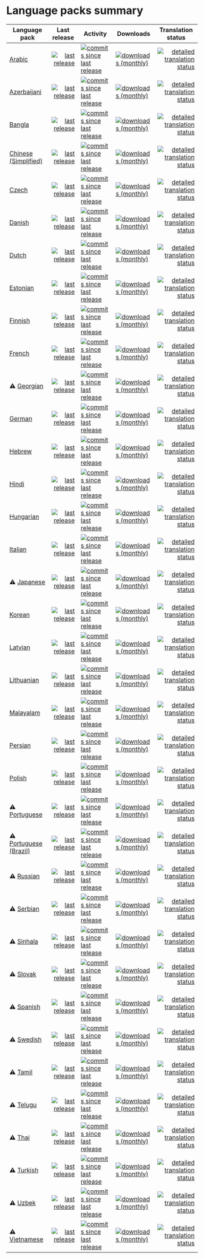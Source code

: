 # Language packs summary


<table>
<thead>
	<tr>
		<th>Language pack</th>
		<th>Last release</th>
		<th>Activity</th>
		<th>Downloads</th>
		<th>Translation status</th>
	</tr>
</thead>
<tbody>
	<tr>
		<td><a href="https://github.com/flarum-lang/arabic">Arabic</a></td>
		<td align="right">
			<a href="https://github.com/flarum-lang/arabic/tags">
				<img src="https://img.shields.io/github/release-date/flarum-lang/arabic" alt="last release" />
			</a>
		</td>
		<td>
			<a href="https://github.com/flarum-lang/arabic/commits">
				<img src="https://img.shields.io/github/commits-since/flarum-lang/arabic/latest" alt="commits since last release" />
			</a>
		</td>
		<td>
			<a href="https://packagist.org/packages/flarum-lang/arabic/stats">
				<img src="https://img.shields.io/packagist/dm/flarum-lang/arabic" alt="downloads (monthly)" />
			</a>
		</td>
		<td align="right">
			<a href="https://rob006-software.github.io/flarum-translations/status/ar.html" title="Click to see detailed translation status for each extension">
				<img src="https://weblate.rob006.net/widgets/flarum/ar/svg-badge.svg" alt="detailed translation status" />
			</a>
		</td>
	</tr>
	<tr>
		<td><a href="https://github.com/flarum-lang/azerbaijani">Azerbaijani</a></td>
		<td align="right">
			<a href="https://github.com/flarum-lang/azerbaijani/tags">
				<img src="https://img.shields.io/github/release-date/flarum-lang/azerbaijani" alt="last release" />
			</a>
		</td>
		<td>
			<a href="https://github.com/flarum-lang/azerbaijani/commits">
				<img src="https://img.shields.io/github/commits-since/flarum-lang/azerbaijani/latest" alt="commits since last release" />
			</a>
		</td>
		<td>
			<a href="https://packagist.org/packages/flarum-lang/azerbaijani/stats">
				<img src="https://img.shields.io/packagist/dm/flarum-lang/azerbaijani" alt="downloads (monthly)" />
			</a>
		</td>
		<td align="right">
			<a href="https://rob006-software.github.io/flarum-translations/status/az.html" title="Click to see detailed translation status for each extension">
				<img src="https://weblate.rob006.net/widgets/flarum/az/svg-badge.svg" alt="detailed translation status" />
			</a>
		</td>
	</tr>
	<tr>
		<td><a href="https://github.com/flarum-lang/bengali">Bangla</a></td>
		<td align="right">
			<a href="https://github.com/flarum-lang/bengali/tags">
				<img src="https://img.shields.io/github/release-date/flarum-lang/bengali" alt="last release" />
			</a>
		</td>
		<td>
			<a href="https://github.com/flarum-lang/bengali/commits">
				<img src="https://img.shields.io/github/commits-since/flarum-lang/bengali/latest" alt="commits since last release" />
			</a>
		</td>
		<td>
			<a href="https://packagist.org/packages/flarum-lang/bengali/stats">
				<img src="https://img.shields.io/packagist/dm/flarum-lang/bengali" alt="downloads (monthly)" />
			</a>
		</td>
		<td align="right">
			<a href="https://rob006-software.github.io/flarum-translations/status/bn.html" title="Click to see detailed translation status for each extension">
				<img src="https://weblate.rob006.net/widgets/flarum/bn/svg-badge.svg" alt="detailed translation status" />
			</a>
		</td>
	</tr>
	<tr>
		<td><a href="https://github.com/flarum-lang/chinese-simplified">Chinese (Simplified)</a></td>
		<td align="right">
			<a href="https://github.com/flarum-lang/chinese-simplified/tags">
				<img src="https://img.shields.io/github/release-date/flarum-lang/chinese-simplified" alt="last release" />
			</a>
		</td>
		<td>
			<a href="https://github.com/flarum-lang/chinese-simplified/commits">
				<img src="https://img.shields.io/github/commits-since/flarum-lang/chinese-simplified/latest" alt="commits since last release" />
			</a>
		</td>
		<td>
			<a href="https://packagist.org/packages/flarum-lang/chinese-simplified/stats">
				<img src="https://img.shields.io/packagist/dm/flarum-lang/chinese-simplified" alt="downloads (monthly)" />
			</a>
		</td>
		<td align="right">
			<a href="https://rob006-software.github.io/flarum-translations/status/zh_Hans.html" title="Click to see detailed translation status for each extension">
				<img src="https://weblate.rob006.net/widgets/flarum/zh_Hans/svg-badge.svg" alt="detailed translation status" />
			</a>
		</td>
	</tr>
	<tr>
		<td><a href="https://github.com/madnest/flarum-lang-czech">Czech</a></td>
		<td align="right">
			<a href="https://github.com/madnest/flarum-lang-czech/tags">
				<img src="https://img.shields.io/github/release-date/madnest/flarum-lang-czech" alt="last release" />
			</a>
		</td>
		<td>
			<a href="https://github.com/madnest/flarum-lang-czech/commits">
				<img src="https://img.shields.io/github/commits-since/madnest/flarum-lang-czech/latest" alt="commits since last release" />
			</a>
		</td>
		<td>
			<a href="https://packagist.org/packages/madnest/flarum-lang-czech/stats">
				<img src="https://img.shields.io/packagist/dm/madnest/flarum-lang-czech" alt="downloads (monthly)" />
			</a>
		</td>
		<td align="right">
			<a href="https://rob006-software.github.io/flarum-translations/status/cs.html" title="Click to see detailed translation status for each extension">
				<img src="https://weblate.rob006.net/widgets/flarum/cs/svg-badge.svg" alt="detailed translation status" />
			</a>
		</td>
	</tr>
	<tr>
		<td><a href="https://github.com/flarum-lang/danish">Danish</a></td>
		<td align="right">
			<a href="https://github.com/flarum-lang/danish/tags">
				<img src="https://img.shields.io/github/release-date/flarum-lang/danish" alt="last release" />
			</a>
		</td>
		<td>
			<a href="https://github.com/flarum-lang/danish/commits">
				<img src="https://img.shields.io/github/commits-since/flarum-lang/danish/latest" alt="commits since last release" />
			</a>
		</td>
		<td>
			<a href="https://packagist.org/packages/flarum-lang/danish/stats">
				<img src="https://img.shields.io/packagist/dm/flarum-lang/danish" alt="downloads (monthly)" />
			</a>
		</td>
		<td align="right">
			<a href="https://rob006-software.github.io/flarum-translations/status/da.html" title="Click to see detailed translation status for each extension">
				<img src="https://weblate.rob006.net/widgets/flarum/da/svg-badge.svg" alt="detailed translation status" />
			</a>
		</td>
	</tr>
	<tr>
		<td><a href="https://github.com/flarum-lang/dutch">Dutch</a></td>
		<td align="right">
			<a href="https://github.com/flarum-lang/dutch/tags">
				<img src="https://img.shields.io/github/release-date/flarum-lang/dutch" alt="last release" />
			</a>
		</td>
		<td>
			<a href="https://github.com/flarum-lang/dutch/commits">
				<img src="https://img.shields.io/github/commits-since/flarum-lang/dutch/latest" alt="commits since last release" />
			</a>
		</td>
		<td>
			<a href="https://packagist.org/packages/flarum-lang/dutch/stats">
				<img src="https://img.shields.io/packagist/dm/flarum-lang/dutch" alt="downloads (monthly)" />
			</a>
		</td>
		<td align="right">
			<a href="https://rob006-software.github.io/flarum-translations/status/nl.html" title="Click to see detailed translation status for each extension">
				<img src="https://weblate.rob006.net/widgets/flarum/nl/svg-badge.svg" alt="detailed translation status" />
			</a>
		</td>
	</tr>
	<tr>
		<td><a href="https://github.com/aprold/flarum-lang-estonian">Estonian</a></td>
		<td align="right">
			<a href="https://github.com/aprold/flarum-lang-estonian/tags">
				<img src="https://img.shields.io/github/release-date/aprold/flarum-lang-estonian" alt="last release" />
			</a>
		</td>
		<td>
			<a href="https://github.com/aprold/flarum-lang-estonian/commits">
				<img src="https://img.shields.io/github/commits-since/aprold/flarum-lang-estonian/latest" alt="commits since last release" />
			</a>
		</td>
		<td>
			<a href="https://packagist.org/packages/aprold/flarum-lang-estonian/stats">
				<img src="https://img.shields.io/packagist/dm/aprold/flarum-lang-estonian" alt="downloads (monthly)" />
			</a>
		</td>
		<td align="right">
			<a href="https://rob006-software.github.io/flarum-translations/status/et.html" title="Click to see detailed translation status for each extension">
				<img src="https://weblate.rob006.net/widgets/flarum/et/svg-badge.svg" alt="detailed translation status" />
			</a>
		</td>
	</tr>
	<tr>
		<td><a href="https://github.com/flarum-lang/finnish">Finnish</a></td>
		<td align="right">
			<a href="https://github.com/flarum-lang/finnish/tags">
				<img src="https://img.shields.io/github/release-date/flarum-lang/finnish" alt="last release" />
			</a>
		</td>
		<td>
			<a href="https://github.com/flarum-lang/finnish/commits">
				<img src="https://img.shields.io/github/commits-since/flarum-lang/finnish/latest" alt="commits since last release" />
			</a>
		</td>
		<td>
			<a href="https://packagist.org/packages/flarum-lang/finnish/stats">
				<img src="https://img.shields.io/packagist/dm/flarum-lang/finnish" alt="downloads (monthly)" />
			</a>
		</td>
		<td align="right">
			<a href="https://rob006-software.github.io/flarum-translations/status/fi.html" title="Click to see detailed translation status for each extension">
				<img src="https://weblate.rob006.net/widgets/flarum/fi/svg-badge.svg" alt="detailed translation status" />
			</a>
		</td>
	</tr>
	<tr>
		<td><a href="https://github.com/flarum-lang/french">French</a></td>
		<td align="right">
			<a href="https://github.com/flarum-lang/french/tags">
				<img src="https://img.shields.io/github/release-date/flarum-lang/french" alt="last release" />
			</a>
		</td>
		<td>
			<a href="https://github.com/flarum-lang/french/commits">
				<img src="https://img.shields.io/github/commits-since/flarum-lang/french/latest" alt="commits since last release" />
			</a>
		</td>
		<td>
			<a href="https://packagist.org/packages/flarum-lang/french/stats">
				<img src="https://img.shields.io/packagist/dm/flarum-lang/french" alt="downloads (monthly)" />
			</a>
		</td>
		<td align="right">
			<a href="https://rob006-software.github.io/flarum-translations/status/fr.html" title="Click to see detailed translation status for each extension">
				<img src="https://weblate.rob006.net/widgets/flarum/fr/svg-badge.svg" alt="detailed translation status" />
			</a>
		</td>
	</tr>
	<tr>
		<td>⚠️ <a href="https://github.com/flarum-lang/georgian">Georgian</a></td>
		<td align="right">
			<a href="https://github.com/flarum-lang/georgian/tags">
				<img src="https://img.shields.io/github/release-date/flarum-lang/georgian" alt="last release" />
			</a>
		</td>
		<td>
			<a href="https://github.com/flarum-lang/georgian/commits">
				<img src="https://img.shields.io/github/commits-since/flarum-lang/georgian/latest" alt="commits since last release" />
			</a>
		</td>
		<td>
			<a href="https://packagist.org/packages/flarum-lang/georgian/stats">
				<img src="https://img.shields.io/packagist/dm/flarum-lang/georgian" alt="downloads (monthly)" />
			</a>
		</td>
		<td align="right">
			<a href="https://rob006-software.github.io/flarum-translations/status/ka.html" title="Click to see detailed translation status for each extension">
				<img src="https://weblate.rob006.net/widgets/flarum/ka/svg-badge.svg" alt="detailed translation status" />
			</a>
		</td>
	</tr>
	<tr>
		<td><a href="https://github.com/flarum-lang/german">German</a></td>
		<td align="right">
			<a href="https://github.com/flarum-lang/german/tags">
				<img src="https://img.shields.io/github/release-date/flarum-lang/german" alt="last release" />
			</a>
		</td>
		<td>
			<a href="https://github.com/flarum-lang/german/commits">
				<img src="https://img.shields.io/github/commits-since/flarum-lang/german/latest" alt="commits since last release" />
			</a>
		</td>
		<td>
			<a href="https://packagist.org/packages/flarum-lang/german/stats">
				<img src="https://img.shields.io/packagist/dm/flarum-lang/german" alt="downloads (monthly)" />
			</a>
		</td>
		<td align="right">
			<a href="https://rob006-software.github.io/flarum-translations/status/de.html" title="Click to see detailed translation status for each extension">
				<img src="https://weblate.rob006.net/widgets/flarum/de/svg-badge.svg" alt="detailed translation status" />
			</a>
		</td>
	</tr>
	<tr>
		<td><a href="https://github.com/flarum-lang/hebrew">Hebrew</a></td>
		<td align="right">
			<a href="https://github.com/flarum-lang/hebrew/tags">
				<img src="https://img.shields.io/github/release-date/flarum-lang/hebrew" alt="last release" />
			</a>
		</td>
		<td>
			<a href="https://github.com/flarum-lang/hebrew/commits">
				<img src="https://img.shields.io/github/commits-since/flarum-lang/hebrew/latest" alt="commits since last release" />
			</a>
		</td>
		<td>
			<a href="https://packagist.org/packages/flarum-lang/hebrew/stats">
				<img src="https://img.shields.io/packagist/dm/flarum-lang/hebrew" alt="downloads (monthly)" />
			</a>
		</td>
		<td align="right">
			<a href="https://rob006-software.github.io/flarum-translations/status/he.html" title="Click to see detailed translation status for each extension">
				<img src="https://weblate.rob006.net/widgets/flarum/he/svg-badge.svg" alt="detailed translation status" />
			</a>
		</td>
	</tr>
	<tr>
		<td><a href="https://github.com/flarum-lang/hindi">Hindi</a></td>
		<td align="right">
			<a href="https://github.com/flarum-lang/hindi/tags">
				<img src="https://img.shields.io/github/release-date/flarum-lang/hindi" alt="last release" />
			</a>
		</td>
		<td>
			<a href="https://github.com/flarum-lang/hindi/commits">
				<img src="https://img.shields.io/github/commits-since/flarum-lang/hindi/latest" alt="commits since last release" />
			</a>
		</td>
		<td>
			<a href="https://packagist.org/packages/flarum-lang/hindi/stats">
				<img src="https://img.shields.io/packagist/dm/flarum-lang/hindi" alt="downloads (monthly)" />
			</a>
		</td>
		<td align="right">
			<a href="https://rob006-software.github.io/flarum-translations/status/hi.html" title="Click to see detailed translation status for each extension">
				<img src="https://weblate.rob006.net/widgets/flarum/hi/svg-badge.svg" alt="detailed translation status" />
			</a>
		</td>
	</tr>
	<tr>
		<td><a href="https://github.com/flarum-lang/hungarian">Hungarian</a></td>
		<td align="right">
			<a href="https://github.com/flarum-lang/hungarian/tags">
				<img src="https://img.shields.io/github/release-date/flarum-lang/hungarian" alt="last release" />
			</a>
		</td>
		<td>
			<a href="https://github.com/flarum-lang/hungarian/commits">
				<img src="https://img.shields.io/github/commits-since/flarum-lang/hungarian/latest" alt="commits since last release" />
			</a>
		</td>
		<td>
			<a href="https://packagist.org/packages/flarum-lang/hungarian/stats">
				<img src="https://img.shields.io/packagist/dm/flarum-lang/hungarian" alt="downloads (monthly)" />
			</a>
		</td>
		<td align="right">
			<a href="https://rob006-software.github.io/flarum-translations/status/hu.html" title="Click to see detailed translation status for each extension">
				<img src="https://weblate.rob006.net/widgets/flarum/hu/svg-badge.svg" alt="detailed translation status" />
			</a>
		</td>
	</tr>
	<tr>
		<td><a href="https://github.com/flarum-lang/italian">Italian</a></td>
		<td align="right">
			<a href="https://github.com/flarum-lang/italian/tags">
				<img src="https://img.shields.io/github/release-date/flarum-lang/italian" alt="last release" />
			</a>
		</td>
		<td>
			<a href="https://github.com/flarum-lang/italian/commits">
				<img src="https://img.shields.io/github/commits-since/flarum-lang/italian/latest" alt="commits since last release" />
			</a>
		</td>
		<td>
			<a href="https://packagist.org/packages/flarum-lang/italian/stats">
				<img src="https://img.shields.io/packagist/dm/flarum-lang/italian" alt="downloads (monthly)" />
			</a>
		</td>
		<td align="right">
			<a href="https://rob006-software.github.io/flarum-translations/status/it.html" title="Click to see detailed translation status for each extension">
				<img src="https://weblate.rob006.net/widgets/flarum/it/svg-badge.svg" alt="detailed translation status" />
			</a>
		</td>
	</tr>
	<tr>
		<td>⚠️ <a href="https://github.com/FFans/lang-japanese">Japanese</a></td>
		<td align="right">
			<a href="https://github.com/FFans/lang-japanese/tags">
				<img src="https://img.shields.io/github/release-date/littlegolden/flarum-lang-japanese" alt="last release" />
			</a>
		</td>
		<td>
			<a href="https://github.com/FFans/lang-japanese/commits">
				<img src="https://img.shields.io/github/commits-since/littlegolden/flarum-lang-japanese/latest" alt="commits since last release" />
			</a>
		</td>
		<td>
			<a href="https://packagist.org/packages/littlegolden/flarum-lang-japanese/stats">
				<img src="https://img.shields.io/packagist/dm/littlegolden/flarum-lang-japanese" alt="downloads (monthly)" />
			</a>
		</td>
		<td align="right">
			<a href="https://rob006-software.github.io/flarum-translations/status/ja.html" title="Click to see detailed translation status for each extension">
				<img src="https://weblate.rob006.net/widgets/flarum/ja/svg-badge.svg" alt="detailed translation status" />
			</a>
		</td>
	</tr>
	<tr>
		<td><a href="https://github.com/flarum-lang/korean">Korean</a></td>
		<td align="right">
			<a href="https://github.com/flarum-lang/korean/tags">
				<img src="https://img.shields.io/github/release-date/flarum-lang/korean" alt="last release" />
			</a>
		</td>
		<td>
			<a href="https://github.com/flarum-lang/korean/commits">
				<img src="https://img.shields.io/github/commits-since/flarum-lang/korean/latest" alt="commits since last release" />
			</a>
		</td>
		<td>
			<a href="https://packagist.org/packages/flarum-lang/korean/stats">
				<img src="https://img.shields.io/packagist/dm/flarum-lang/korean" alt="downloads (monthly)" />
			</a>
		</td>
		<td align="right">
			<a href="https://rob006-software.github.io/flarum-translations/status/ko.html" title="Click to see detailed translation status for each extension">
				<img src="https://weblate.rob006.net/widgets/flarum/ko/svg-badge.svg" alt="detailed translation status" />
			</a>
		</td>
	</tr>
	<tr>
		<td><a href="https://github.com/edevrob/flarum-lang-latvian">Latvian</a></td>
		<td align="right">
			<a href="https://github.com/edevrob/flarum-lang-latvian/tags">
				<img src="https://img.shields.io/github/release-date/edevrob/flarum-lang-latvian" alt="last release" />
			</a>
		</td>
		<td>
			<a href="https://github.com/edevrob/flarum-lang-latvian/commits">
				<img src="https://img.shields.io/github/commits-since/edevrob/flarum-lang-latvian/latest" alt="commits since last release" />
			</a>
		</td>
		<td>
			<a href="https://packagist.org/packages/edevrob/flarum-lang-latvian/stats">
				<img src="https://img.shields.io/packagist/dm/edevrob/flarum-lang-latvian" alt="downloads (monthly)" />
			</a>
		</td>
		<td align="right">
			<a href="https://rob006-software.github.io/flarum-translations/status/lv.html" title="Click to see detailed translation status for each extension">
				<img src="https://weblate.rob006.net/widgets/flarum/lv/svg-badge.svg" alt="detailed translation status" />
			</a>
		</td>
	</tr>
	<tr>
		<td><a href="https://github.com/flarum-lang/lithuanian">Lithuanian</a></td>
		<td align="right">
			<a href="https://github.com/flarum-lang/lithuanian/tags">
				<img src="https://img.shields.io/github/release-date/flarum-lang/lithuanian" alt="last release" />
			</a>
		</td>
		<td>
			<a href="https://github.com/flarum-lang/lithuanian/commits">
				<img src="https://img.shields.io/github/commits-since/flarum-lang/lithuanian/latest" alt="commits since last release" />
			</a>
		</td>
		<td>
			<a href="https://packagist.org/packages/flarum-lang/lithuanian/stats">
				<img src="https://img.shields.io/packagist/dm/flarum-lang/lithuanian" alt="downloads (monthly)" />
			</a>
		</td>
		<td align="right">
			<a href="https://rob006-software.github.io/flarum-translations/status/lt.html" title="Click to see detailed translation status for each extension">
				<img src="https://weblate.rob006.net/widgets/flarum/lt/svg-badge.svg" alt="detailed translation status" />
			</a>
		</td>
	</tr>
	<tr>
		<td><a href="https://github.com/flarum-lang/malayalam">Malayalam</a></td>
		<td align="right">
			<a href="https://github.com/flarum-lang/malayalam/tags">
				<img src="https://img.shields.io/github/release-date/flarum-lang/malayalam" alt="last release" />
			</a>
		</td>
		<td>
			<a href="https://github.com/flarum-lang/malayalam/commits">
				<img src="https://img.shields.io/github/commits-since/flarum-lang/malayalam/latest" alt="commits since last release" />
			</a>
		</td>
		<td>
			<a href="https://packagist.org/packages/flarum-lang/malayalam/stats">
				<img src="https://img.shields.io/packagist/dm/flarum-lang/malayalam" alt="downloads (monthly)" />
			</a>
		</td>
		<td align="right">
			<a href="https://rob006-software.github.io/flarum-translations/status/ml.html" title="Click to see detailed translation status for each extension">
				<img src="https://weblate.rob006.net/widgets/flarum/ml/svg-badge.svg" alt="detailed translation status" />
			</a>
		</td>
	</tr>
	<tr>
		<td><a href="https://github.com/flarum-lang/persian">Persian</a></td>
		<td align="right">
			<a href="https://github.com/flarum-lang/persian/tags">
				<img src="https://img.shields.io/github/release-date/flarum-lang/persian" alt="last release" />
			</a>
		</td>
		<td>
			<a href="https://github.com/flarum-lang/persian/commits">
				<img src="https://img.shields.io/github/commits-since/flarum-lang/persian/latest" alt="commits since last release" />
			</a>
		</td>
		<td>
			<a href="https://packagist.org/packages/flarum-lang/persian/stats">
				<img src="https://img.shields.io/packagist/dm/flarum-lang/persian" alt="downloads (monthly)" />
			</a>
		</td>
		<td align="right">
			<a href="https://rob006-software.github.io/flarum-translations/status/fa.html" title="Click to see detailed translation status for each extension">
				<img src="https://weblate.rob006.net/widgets/flarum/fa/svg-badge.svg" alt="detailed translation status" />
			</a>
		</td>
	</tr>
	<tr>
		<td><a href="https://github.com/rob006-software/flarum-lang-polish">Polish</a></td>
		<td align="right">
			<a href="https://github.com/rob006-software/flarum-lang-polish/tags">
				<img src="https://img.shields.io/github/release-date/rob006/flarum-lang-polish" alt="last release" />
			</a>
		</td>
		<td>
			<a href="https://github.com/rob006-software/flarum-lang-polish/commits">
				<img src="https://img.shields.io/github/commits-since/rob006/flarum-lang-polish/latest" alt="commits since last release" />
			</a>
		</td>
		<td>
			<a href="https://packagist.org/packages/rob006/flarum-lang-polish/stats">
				<img src="https://img.shields.io/packagist/dm/rob006/flarum-lang-polish" alt="downloads (monthly)" />
			</a>
		</td>
		<td align="right">
			<a href="https://rob006-software.github.io/flarum-translations/status/pl.html" title="Click to see detailed translation status for each extension">
				<img src="https://weblate.rob006.net/widgets/flarum/pl/svg-badge.svg" alt="detailed translation status" />
			</a>
		</td>
	</tr>
	<tr>
		<td>⚠️ <a href="https://github.com/flarum-lang/portuguese">Portuguese</a></td>
		<td align="right">
			<a href="https://github.com/flarum-lang/portuguese/tags">
				<img src="https://img.shields.io/github/release-date/flarum-lang/portuguese" alt="last release" />
			</a>
		</td>
		<td>
			<a href="https://github.com/flarum-lang/portuguese/commits">
				<img src="https://img.shields.io/github/commits-since/flarum-lang/portuguese/latest" alt="commits since last release" />
			</a>
		</td>
		<td>
			<a href="https://packagist.org/packages/flarum-lang/portuguese/stats">
				<img src="https://img.shields.io/packagist/dm/flarum-lang/portuguese" alt="downloads (monthly)" />
			</a>
		</td>
		<td align="right">
			<a href="https://rob006-software.github.io/flarum-translations/status/pt.html" title="Click to see detailed translation status for each extension">
				<img src="https://weblate.rob006.net/widgets/flarum/pt/svg-badge.svg" alt="detailed translation status" />
			</a>
		</td>
	</tr>
	<tr>
		<td>⚠️ <a href="https://github.com/flarum-lang/brazilian">Portuguese (Brazil)</a></td>
		<td align="right">
			<a href="https://github.com/flarum-lang/brazilian/tags">
				<img src="https://img.shields.io/github/release-date/flarum-lang/brazilian" alt="last release" />
			</a>
		</td>
		<td>
			<a href="https://github.com/flarum-lang/brazilian/commits">
				<img src="https://img.shields.io/github/commits-since/flarum-lang/brazilian/latest" alt="commits since last release" />
			</a>
		</td>
		<td>
			<a href="https://packagist.org/packages/flarum-lang/brazilian/stats">
				<img src="https://img.shields.io/packagist/dm/flarum-lang/brazilian" alt="downloads (monthly)" />
			</a>
		</td>
		<td align="right">
			<a href="https://rob006-software.github.io/flarum-translations/status/pt_BR.html" title="Click to see detailed translation status for each extension">
				<img src="https://weblate.rob006.net/widgets/flarum/pt_BR/svg-badge.svg" alt="detailed translation status" />
			</a>
		</td>
	</tr>
	<tr>
		<td>⚠️ <a href="https://github.com/flarum-lang/russian">Russian</a></td>
		<td align="right">
			<a href="https://github.com/flarum-lang/russian/tags">
				<img src="https://img.shields.io/github/release-date/flarum-lang/russian" alt="last release" />
			</a>
		</td>
		<td>
			<a href="https://github.com/flarum-lang/russian/commits">
				<img src="https://img.shields.io/github/commits-since/flarum-lang/russian/latest" alt="commits since last release" />
			</a>
		</td>
		<td>
			<a href="https://packagist.org/packages/flarum-lang/russian/stats">
				<img src="https://img.shields.io/packagist/dm/flarum-lang/russian" alt="downloads (monthly)" />
			</a>
		</td>
		<td align="right">
			<a href="https://rob006-software.github.io/flarum-translations/status/ru.html" title="Click to see detailed translation status for each extension">
				<img src="https://weblate.rob006.net/widgets/flarum/ru/svg-badge.svg" alt="detailed translation status" />
			</a>
		</td>
	</tr>
	<tr>
		<td>⚠️ <a href="https://github.com/bryantmilan/lang-serbian">Serbian</a></td>
		<td align="right">
			<a href="https://github.com/bryantmilan/lang-serbian/tags">
				<img src="https://img.shields.io/github/release-date/flarum/serbianlanguage" alt="last release" />
			</a>
		</td>
		<td>
			<a href="https://github.com/bryantmilan/lang-serbian/commits">
				<img src="https://img.shields.io/github/commits-since/flarum/serbianlanguage/latest" alt="commits since last release" />
			</a>
		</td>
		<td>
			<a href="https://packagist.org/packages/flarum/serbianlanguage/stats">
				<img src="https://img.shields.io/packagist/dm/flarum/serbianlanguage" alt="downloads (monthly)" />
			</a>
		</td>
		<td align="right">
			<a href="https://rob006-software.github.io/flarum-translations/status/sr.html" title="Click to see detailed translation status for each extension">
				<img src="https://weblate.rob006.net/widgets/flarum/sr/svg-badge.svg" alt="detailed translation status" />
			</a>
		</td>
	</tr>
	<tr>
		<td>⚠️ <a href="https://github.com/flarum-lang/sinhala">Sinhala</a></td>
		<td align="right">
			<a href="https://github.com/flarum-lang/sinhala/tags">
				<img src="https://img.shields.io/github/release-date/flarum-lang/sinhala" alt="last release" />
			</a>
		</td>
		<td>
			<a href="https://github.com/flarum-lang/sinhala/commits">
				<img src="https://img.shields.io/github/commits-since/flarum-lang/sinhala/latest" alt="commits since last release" />
			</a>
		</td>
		<td>
			<a href="https://packagist.org/packages/flarum-lang/sinhala/stats">
				<img src="https://img.shields.io/packagist/dm/flarum-lang/sinhala" alt="downloads (monthly)" />
			</a>
		</td>
		<td align="right">
			<a href="https://rob006-software.github.io/flarum-translations/status/si.html" title="Click to see detailed translation status for each extension">
				<img src="https://weblate.rob006.net/widgets/flarum/si/svg-badge.svg" alt="detailed translation status" />
			</a>
		</td>
	</tr>
	<tr>
		<td>⚠️ <a href="https://github.com/flarum-lang/slovak">Slovak</a></td>
		<td align="right">
			<a href="https://github.com/flarum-lang/slovak/tags">
				<img src="https://img.shields.io/github/release-date/flarum-lang/slovak" alt="last release" />
			</a>
		</td>
		<td>
			<a href="https://github.com/flarum-lang/slovak/commits">
				<img src="https://img.shields.io/github/commits-since/flarum-lang/slovak/latest" alt="commits since last release" />
			</a>
		</td>
		<td>
			<a href="https://packagist.org/packages/flarum-lang/slovak/stats">
				<img src="https://img.shields.io/packagist/dm/flarum-lang/slovak" alt="downloads (monthly)" />
			</a>
		</td>
		<td align="right">
			<a href="https://rob006-software.github.io/flarum-translations/status/sk.html" title="Click to see detailed translation status for each extension">
				<img src="https://weblate.rob006.net/widgets/flarum/sk/svg-badge.svg" alt="detailed translation status" />
			</a>
		</td>
	</tr>
	<tr>
		<td>⚠️ <a href="https://github.com/flarum-lang/spanish">Spanish</a></td>
		<td align="right">
			<a href="https://github.com/flarum-lang/spanish/tags">
				<img src="https://img.shields.io/github/release-date/flarum-lang/spanish" alt="last release" />
			</a>
		</td>
		<td>
			<a href="https://github.com/flarum-lang/spanish/commits">
				<img src="https://img.shields.io/github/commits-since/flarum-lang/spanish/latest" alt="commits since last release" />
			</a>
		</td>
		<td>
			<a href="https://packagist.org/packages/flarum-lang/spanish/stats">
				<img src="https://img.shields.io/packagist/dm/flarum-lang/spanish" alt="downloads (monthly)" />
			</a>
		</td>
		<td align="right">
			<a href="https://rob006-software.github.io/flarum-translations/status/es.html" title="Click to see detailed translation status for each extension">
				<img src="https://weblate.rob006.net/widgets/flarum/es/svg-badge.svg" alt="detailed translation status" />
			</a>
		</td>
	</tr>
	<tr>
		<td>⚠️ <a href="https://github.com/flarum-lang/swedish">Swedish</a></td>
		<td align="right">
			<a href="https://github.com/flarum-lang/swedish/tags">
				<img src="https://img.shields.io/github/release-date/flarum-lang/swedish" alt="last release" />
			</a>
		</td>
		<td>
			<a href="https://github.com/flarum-lang/swedish/commits">
				<img src="https://img.shields.io/github/commits-since/flarum-lang/swedish/latest" alt="commits since last release" />
			</a>
		</td>
		<td>
			<a href="https://packagist.org/packages/flarum-lang/swedish/stats">
				<img src="https://img.shields.io/packagist/dm/flarum-lang/swedish" alt="downloads (monthly)" />
			</a>
		</td>
		<td align="right">
			<a href="https://rob006-software.github.io/flarum-translations/status/sv.html" title="Click to see detailed translation status for each extension">
				<img src="https://weblate.rob006.net/widgets/flarum/sv/svg-badge.svg" alt="detailed translation status" />
			</a>
		</td>
	</tr>
	<tr>
		<td>⚠️ <a href="https://github.com/flarum-lang/tamil">Tamil</a></td>
		<td align="right">
			<a href="https://github.com/flarum-lang/tamil/tags">
				<img src="https://img.shields.io/github/release-date/flarum-lang/tamil" alt="last release" />
			</a>
		</td>
		<td>
			<a href="https://github.com/flarum-lang/tamil/commits">
				<img src="https://img.shields.io/github/commits-since/flarum-lang/tamil/latest" alt="commits since last release" />
			</a>
		</td>
		<td>
			<a href="https://packagist.org/packages/flarum-lang/tamil/stats">
				<img src="https://img.shields.io/packagist/dm/flarum-lang/tamil" alt="downloads (monthly)" />
			</a>
		</td>
		<td align="right">
			<a href="https://rob006-software.github.io/flarum-translations/status/ta.html" title="Click to see detailed translation status for each extension">
				<img src="https://weblate.rob006.net/widgets/flarum/ta/svg-badge.svg" alt="detailed translation status" />
			</a>
		</td>
	</tr>
	<tr>
		<td>⚠️ <a href="https://github.com/flarum-lang/telugu">Telugu</a></td>
		<td align="right">
			<a href="https://github.com/flarum-lang/telugu/tags">
				<img src="https://img.shields.io/github/release-date/flarum-lang/telugu" alt="last release" />
			</a>
		</td>
		<td>
			<a href="https://github.com/flarum-lang/telugu/commits">
				<img src="https://img.shields.io/github/commits-since/flarum-lang/telugu/latest" alt="commits since last release" />
			</a>
		</td>
		<td>
			<a href="https://packagist.org/packages/flarum-lang/telugu/stats">
				<img src="https://img.shields.io/packagist/dm/flarum-lang/telugu" alt="downloads (monthly)" />
			</a>
		</td>
		<td align="right">
			<a href="https://rob006-software.github.io/flarum-translations/status/te.html" title="Click to see detailed translation status for each extension">
				<img src="https://weblate.rob006.net/widgets/flarum/te/svg-badge.svg" alt="detailed translation status" />
			</a>
		</td>
	</tr>
	<tr>
		<td>⚠️ <a href="https://github.com/flarum-lang/thai">Thai</a></td>
		<td align="right">
			<a href="https://github.com/flarum-lang/thai/tags">
				<img src="https://img.shields.io/github/release-date/flarum-lang/thai" alt="last release" />
			</a>
		</td>
		<td>
			<a href="https://github.com/flarum-lang/thai/commits">
				<img src="https://img.shields.io/github/commits-since/flarum-lang/thai/latest" alt="commits since last release" />
			</a>
		</td>
		<td>
			<a href="https://packagist.org/packages/flarum-lang/thai/stats">
				<img src="https://img.shields.io/packagist/dm/flarum-lang/thai" alt="downloads (monthly)" />
			</a>
		</td>
		<td align="right">
			<a href="https://rob006-software.github.io/flarum-translations/status/th.html" title="Click to see detailed translation status for each extension">
				<img src="https://weblate.rob006.net/widgets/flarum/th/svg-badge.svg" alt="detailed translation status" />
			</a>
		</td>
	</tr>
	<tr>
		<td>⚠️ <a href="https://github.com/flarum-lang/turkish">Turkish</a></td>
		<td align="right">
			<a href="https://github.com/flarum-lang/turkish/tags">
				<img src="https://img.shields.io/github/release-date/flarum-lang/turkish" alt="last release" />
			</a>
		</td>
		<td>
			<a href="https://github.com/flarum-lang/turkish/commits">
				<img src="https://img.shields.io/github/commits-since/flarum-lang/turkish/latest" alt="commits since last release" />
			</a>
		</td>
		<td>
			<a href="https://packagist.org/packages/flarum-lang/turkish/stats">
				<img src="https://img.shields.io/packagist/dm/flarum-lang/turkish" alt="downloads (monthly)" />
			</a>
		</td>
		<td align="right">
			<a href="https://rob006-software.github.io/flarum-translations/status/tr.html" title="Click to see detailed translation status for each extension">
				<img src="https://weblate.rob006.net/widgets/flarum/tr/svg-badge.svg" alt="detailed translation status" />
			</a>
		</td>
	</tr>
	<tr>
		<td>⚠️ <a href="https://github.com/flarum-lang/uzbek">Uzbek</a></td>
		<td align="right">
			<a href="https://github.com/flarum-lang/uzbek/tags">
				<img src="https://img.shields.io/github/release-date/flarum-lang/uzbek" alt="last release" />
			</a>
		</td>
		<td>
			<a href="https://github.com/flarum-lang/uzbek/commits">
				<img src="https://img.shields.io/github/commits-since/flarum-lang/uzbek/latest" alt="commits since last release" />
			</a>
		</td>
		<td>
			<a href="https://packagist.org/packages/flarum-lang/uzbek/stats">
				<img src="https://img.shields.io/packagist/dm/flarum-lang/uzbek" alt="downloads (monthly)" />
			</a>
		</td>
		<td align="right">
			<a href="https://rob006-software.github.io/flarum-translations/status/uz.html" title="Click to see detailed translation status for each extension">
				<img src="https://weblate.rob006.net/widgets/flarum/uz/svg-badge.svg" alt="detailed translation status" />
			</a>
		</td>
	</tr>
	<tr>
		<td>⚠️ <a href="https://github.com/flarum-lang/vietnamese">Vietnamese</a></td>
		<td align="right">
			<a href="https://github.com/flarum-lang/vietnamese/tags">
				<img src="https://img.shields.io/github/release-date/flarum-lang/vietnamese" alt="last release" />
			</a>
		</td>
		<td>
			<a href="https://github.com/flarum-lang/vietnamese/commits">
				<img src="https://img.shields.io/github/commits-since/flarum-lang/vietnamese/latest" alt="commits since last release" />
			</a>
		</td>
		<td>
			<a href="https://packagist.org/packages/flarum-lang/vietnamese/stats">
				<img src="https://img.shields.io/packagist/dm/flarum-lang/vietnamese" alt="downloads (monthly)" />
			</a>
		</td>
		<td align="right">
			<a href="https://rob006-software.github.io/flarum-translations/status/vi.html" title="Click to see detailed translation status for each extension">
				<img src="https://weblate.rob006.net/widgets/flarum/vi/svg-badge.svg" alt="detailed translation status" />
			</a>
		</td>
	</tr>
</tbody>
</table>
